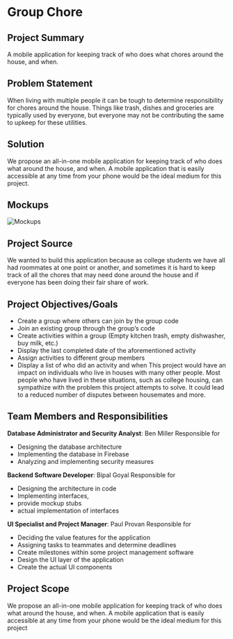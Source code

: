 # Group Chore
 
## Project Summary
A mobile application for keeping track of who does what chores around the house, and when.

## Problem Statement
When living with multiple people it can be tough to determine responsibility for chores around 
the house. Things like trash, dishes and groceries are typically used by everyone, but everyone 
may not be contributing the same to upkeep for these utilities.

## Solution
We propose an all-in-one mobile application for keeping track of who does what around the 
house, and when. A mobile application that is easily accessible at any time from your phone 
would be the ideal medium for this project.

## Mockups
![Mockups](https://user-images.githubusercontent.com/78327506/191593062-a4c0eb0f-86d2-4a7d-9713-6a2ebf4b609c.png)

## Project Source
We wanted to build this application because as college students we have all had roommates at 
one point or another, and sometimes it is hard to keep track of all the chores that may 
need done around the house and if everyone has been doing their fair share of work.

## Project Objectives/Goals
- Create a group where others can join by the group code
- Join an existing group through the group’s code
- Create activities within a group (Empty kitchen trash, empty dishwasher, buy milk, etc.)
- Display the last completed date of the aforementioned activity
- Assign activities to different group members
- Display a list of who did an activity and when
This project would have an impact on individuals who live in houses with many other people. 
Most people who have lived in these situations, such as college housing, can sympathize with 
the problem this project attempts to solve. It could lead to a reduced number of disputes 
between housemates and more.

## Team Members and Responsibilities
**Database Administrator and Security Analyst**: Ben Miller
Responsible for 
- Designing the database architecture
- Implementing the database in Firebase
- Analyzing and implementing security measures

**Backend Software Developer**: Bipal Goyal
Responsible for
- Designing the architecture in code
- Implementing interfaces, 
- provide mockup stubs
- actual implementation of interfaces

**UI Specialist and Project Manager**: Paul Provan
Responsible for
- Deciding the value features for the application
- Assigning tasks to teammates and determine deadlines
- Create milestones within some project management software
- Design the UI layer of the application
- Create the actual UI components

## Project Scope
 We propose an all-in-one mobile application for keeping track of who does what around the 
house, and when. A mobile application that is easily accessible at any time from your phone 
would be the ideal medium for this project
